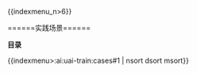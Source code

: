 {{indexmenu_n>6}}

======实践场景======

**目录**

{{indexmenu>:ai:uai-train:cases#1 | nsort dsort msort}}